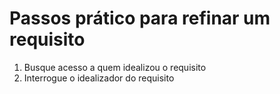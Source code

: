 # Passos prático para refinar um requisito

1. Busque acesso a quem idealizou o requisito
2. Interrogue o idealizador do requisito


